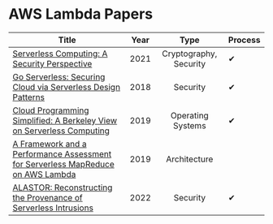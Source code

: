 # AWS Lambda Papers



| Title                                                        | Year |          Type          | Process |
| ------------------------------------------------------------ | ---- | :--------------------: | ------- |
| [Serverless Computing: A Security Perspective](https://arxiv.org/pdf/2107.03832.pdf) | 2021 | Cryptography, Security | ✔       |
| [Go Serverless: Securing Cloud via Serverless Design Patterns](https://www.usenix.org/system/files/conference/hotcloud18/hotcloud18-paper-hong.pdf) | 2018 |        Security        | ✔       |
| [Cloud Programming Simplified: A Berkeley View on Serverless Computing ](https://arxiv.org/pdf/1902.03383.pdf) | 2019 |   Operating Systems    | ✔       |
| [A Framework and a Performance Assessment for Serverless MapReduce on AWS Lambda](https://www.grycap.upv.es/gmolto/publications/preprints/Molto2019fpa.pdf) | 2019 |      Architecture      |         |
| [ALASTOR: Reconstructing the Provenance of Serverless Intrusions](https://www.usenix.org/system/files/sec22fall_datta.pdf) | 2022 |        Security        | ✔       |

